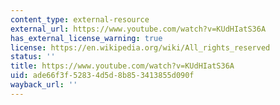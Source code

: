 ```yaml
---
content_type: external-resource
external_url: https://www.youtube.com/watch?v=KUdHIatS36A
has_external_license_warning: true
license: https://en.wikipedia.org/wiki/All_rights_reserved
status: ''
title: https://www.youtube.com/watch?v=KUdHIatS36A
uid: ade66f3f-5283-4d5d-8b85-3413855d090f
wayback_url: ''
---
```


